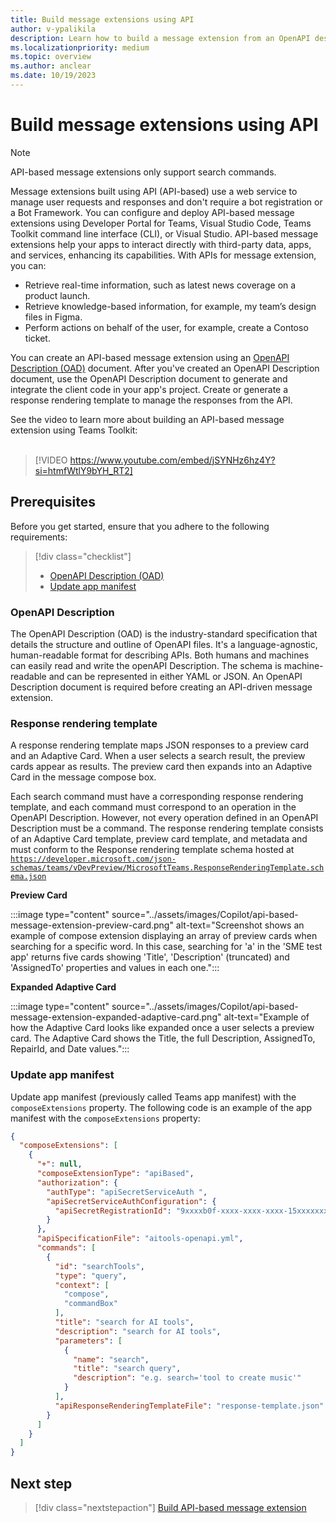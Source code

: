 ```yaml
---
title: Build message extensions using API
author: v-ypalikila
description: Learn how to build a message extension from an OpenAPI description document (OAD) using using Developer Portal for Teams, Visual Studio Code, Teams Toolkit CLI, or Visual Studio.
ms.localizationpriority: medium
ms.topic: overview
ms.author: anclear
ms.date: 10/19/2023
---
```


# Build message extensions using API

> [!NOTE]
> API-based message extensions only support search commands.

Message extensions built using API (API-based) use a web service to manage user requests and responses and don't require a bot registration or a Bot Framework. You can configure and deploy API-based message extensions using Developer Portal for Teams, Visual Studio Code, Teams Toolkit command line interface (CLI), or Visual Studio. API-based message extensions help your apps to interact directly with third-party data, apps, and services, enhancing its capabilities. With APIs for message extension, you can:

* Retrieve real-time information, such as latest news coverage on a product launch.
* Retrieve knowledge-based information, for example, my team’s design files in Figma.
* Perform actions on behalf of the user, for example, create a Contoso ticket.

You can create an API-based message extension using an [OpenAPI Description (OAD)](https://learn.openapis.org/specification/) document. After you've created an OpenAPI Description document, use the OpenAPI Description document to generate and integrate the client code in your app's project. Create or generate a response rendering template to manage the responses from the API.

See the video to learn more about building an API-based message extension using Teams Toolkit:
</br>
</br>

> [!VIDEO https://www.youtube.com/embed/jSYNHz6hz4Y?si=htmfWtlY9bYH_RT2]

## Prerequisites

Before you get started, ensure that you adhere to the following requirements:

> [!div class="checklist"]
>
> * [OpenAPI Description (OAD)](#openapi-description)
> * [Update app manifest](#update-app-manifest)

### OpenAPI Description

The OpenAPI Description (OAD) is the industry-standard specification that details the structure and outline of OpenAPI files. It's a language-agnostic, human-readable format for describing APIs. Both humans and machines can easily read and write the openAPI Description. The schema is machine-readable and can be represented in either YAML or JSON. An OpenAPI Description document is required before creating an API-driven message extension.

### Response rendering template

A response rendering template maps JSON responses to a preview card and an Adaptive Card. When a user selects a search result, the preview cards appear as results. The preview card then expands into an Adaptive Card in the message compose box.

Each search command must have a corresponding response rendering template, and each command must correspond to an operation in the OpenAPI Description. However, not every operation defined in an OpenAPI Description must be a command. The response rendering template consists of an Adaptive Card template, preview card template, and metadata and must conform to the Response rendering template schema hosted at [`https://developer.microsoft.com/json-schemas/teams/vDevPreview/MicrosoftTeams.ResponseRenderingTemplate.schema.json`](https://developer.microsoft.com/json-schemas/teams/vDevPreview/MicrosoftTeams.ResponseRenderingTemplate.schema.json)

**Preview Card**

:::image type="content" source="../assets/images/Copilot/api-based-message-extension-preview-card.png" alt-text="Screenshot shows an example of compose extension displaying an array of preview cards when searching for a specific word. In this case, searching for 'a' in the  'SME test app' returns five cards showing 'Title', 'Description' (truncated) and 'AssignedTo' properties and values in each one.":::

**Expanded Adaptive Card**

:::image type="content" source="../assets/images/Copilot/api-based-message-extension-expanded-adaptive-card.png" alt-text="Example of how the Adaptive Card looks like expanded once a user selects a preview card. The Adaptive Card shows the Title, the full Description, AssignedTo, RepairId, and Date values.":::

### Update app manifest

Update app manifest (previously called Teams app manifest) with the `composeExtensions` property. The following code is an example of the app manifest with the `composeExtensions` property:

```json
{
  "composeExtensions": [
    {
      "+": null,
      "composeExtensionType": "apiBased",
      "authorization": {
        "authType": "apiSecretServiceAuth ",
        "apiSecretServiceAuthConfiguration": {
          "apiSecretRegistrationId": "9xxxxb0f-xxxx-xxxx-xxxx-15xxxxxxx813"
        }
      },
      "apiSpecificationFile": "aitools-openapi.yml",
      "commands": [
        {
          "id": "searchTools",
          "type": "query",
          "context": [
            "compose",
            "commandBox"
          ],
          "title": "search for AI tools",
          "description": "search for AI tools",
          "parameters": [
            {
              "name": "search",
              "title": "search query",
              "description": "e.g. search='tool to create music'"
            }
          ],
          "apiResponseRenderingTemplateFile": "response-template.json"
        }
      ]
    }
  ]
}
```

## Next step

> [!div class="nextstepaction"]
> [Build API-based message extension](build-api-based-message-extension.md)
